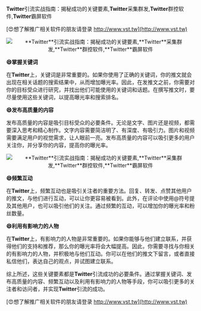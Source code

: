 **Twitter**引流实战指南：揭秘成功的关键要素,**Twitter**采集群发,**Twitter**群控软件,**Twitter**霸屏软件

[😍想了解推广相关软件的朋友请登录 http://www.vst.tw](http://www.vst.tw)

 <center><img src="https://vst.tw/MP4/tuiguang/png/2.png" alt="**Twitter**引流实战指南：揭秘成功的关键要素,**Twitter**采集群发,**Twitter**群控软件,**Twitter**霸屏软件"></center>

**😄掌握关键词**

在**Twitter**上，关键词是非常重要的。如果你使用了正确的关键词，你的推文就会出现在相关话题的搜索结果中，从而增加曝光率。因此，在发推文之前，你需要对你的目标受众进行研究，并找出他们可能使用的关键词和话题。在撰写推文时，要尽量使用这些关键词，以提高曝光率和搜索排名。

**😄发布高质量的内容**

发布高质量的内容是吸引目标受众的必要条件。无论是文字、图片还是视频，都需要深入思考和精心制作。文字内容需要简洁明了、有深度、有吸引力。图片和视频需要满足用户的视觉需求，让人眼前一亮。发布高质量的内容可以吸引更多的用户关注你，并分享你的内容，提高你的曝光率。

 <center><img src="https://vst.tw/MP4/tuiguang/png/0.png" alt="**Twitter**引流实战指南：揭秘成功的关键要素,**Twitter**采集群发,**Twitter**群控软件,**Twitter**霸屏软件"></center>

**😄频繁互动**

在**Twitter**上，频繁互动也是吸引关注者的重要方法。回复、转发、点赞其他用户的推文，与他们进行互动，可以让你更容易被看到。此外，在评论中使用@符号提及其他用户，也可以吸引他们的关注。通过频繁的互动，可以增加你的曝光率和粉丝数量。

**😄利用有影响力的人物**

在**Twitter**上，有影响力的人物是非常重要的。如果你能够与他们建立联系，并获得他们的支持和推荐，那么你的曝光率将会大幅提高。因此，你需要寻找与你相关的有影响力的人物，并积极地与他们互动。你可以在他们的推文下留言，或者直接私信他们，表达自己的观点，并试图建立联系。

综上所述，这些关键要素都是**Twitter**引流成功的必要条件。通过掌握关键词、发布高质量的内容、频繁互动以及利用有影响力的人物等手段，你可以吸引更多的关注者和访问者，并实现**Twitter**引流的成功。

[😍想了解推广相关软件的朋友请登录 http://www.vst.tw](http://www.vst.tw)



